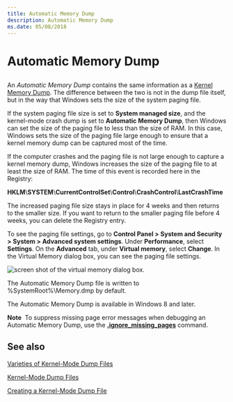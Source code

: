 ```yaml
---
title: Automatic Memory Dump
description: Automatic Memory Dump
ms.date: 05/08/2018
---
```


# Automatic Memory Dump


## <span id="ddk_kernel_memory_dump_dbg"></span><span id="DDK_KERNEL_MEMORY_DUMP_DBG"></span>


An *Automatic Memory Dump* contains the same information as a [Kernel Memory Dump](kernel-memory-dump.md). The difference between the two is not in the dump file itself, but in the way that Windows sets the size of the system paging file.

If the system paging file size is set to **System managed size**, and the kernel-mode crash dump is set to **Automatic Memory Dump**, then Windows can set the size of the paging file to less than the size of RAM. In this case, Windows sets the size of the paging file large enough to ensure that a kernel memory dump can be captured most of the time.

If the computer crashes and the paging file is not large enough to capture a kernel memory dump, Windows increases the size of the paging file to at least the size of RAM. The time of this event is recorded here in the Registry:

**HKLM**\\**SYSTEM**\\**CurrentControlSet**\\**Control**\\**CrashControl**\\**LastCrashTime**

The increased paging file size stays in place for 4 weeks and then returns to the smaller size. If you want to return to the smaller paging file before 4 weeks, you can delete the Registry entry.

To see the paging file settings, go to **Control Panel &gt; System and Security &gt; System &gt; Advanced system settings**. Under **Performance**, select **Settings**. On the **Advanced** tab, under **Virtual memory**, select **Change**. In the Virtual Memory dialog box, you can see the paging file settings.

![screen shot of the virtual memory dialog box.](images/virtualmemorydialog.png)

The Automatic Memory Dump file is written to %SystemRoot%\\Memory.dmp by default.

The Automatic Memory Dump is available in Windows 8 and later.

**Note**  To suppress missing page error messages when debugging an Automatic Memory Dump, use the [**.ignore\_missing\_pages**](-ignore-missing-pages--suppress-missing-page-errors-.md) command.

 

## <span id="related_topics"></span>See also

[Varieties of Kernel-Mode Dump Files](varieties-of-kernel-mode-dump-files.md)

[Kernel-Mode Dump Files](kernel-mode-dump-files.md)

[Creating a Kernel-Mode Dump File](creating-a-kernel-mode-dump-file.md)

 

 






